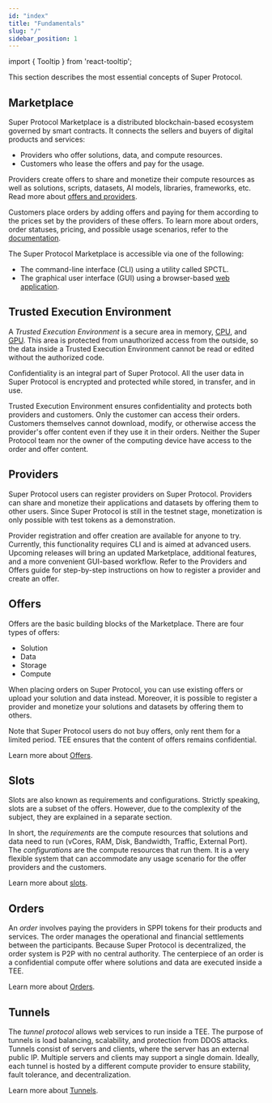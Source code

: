 ```yaml
---
id: "index"
title: "Fundamentals"
slug: "/"
sidebar_position: 1
---
```


import { Tooltip } from 'react-tooltip';

This section describes the most essential concepts of Super Protocol.

## Marketplace

Super Protocol Marketplace is a distributed blockchain-based ecosystem governed by smart contracts. It connects the sellers and buyers of digital products and services:

- Providers who offer solutions, data, and compute resources.
- Customers who lease the offers and pay for the usage.

Providers create offers to share and monetize their compute resources as well as solutions, scripts, datasets, AI models, libraries, frameworks, etc. Read more about [offers and providers](/fundamentals/offers).

Customers place orders by adding offers and paying for them according to the prices set by the providers of these offers. To learn more about orders, order statuses, pricing, and possible usage scenarios, refer to the [documentation](/fundamentals/orders).

The Super Protocol Marketplace is accessible via one of the following:

- The command-line interface (CLI) using a utility called SPCTL.
- The graphical user interface (GUI) using a browser-based [web application](https://marketplace.superprotocol.com/).

## Trusted Execution Environment

A _Trusted Execution Environment_ is a secure area in memory, [CPU](https://www.intel.com/content/www/us/en/developer/tools/trust-domain-extensions/overview.html), and [GPU](https://www.nvidia.com/en-us/data-center/solutions/confidential-computing/). This area is protected from unauthorized access from the outside, so the data inside a Trusted Execution Environment cannot be read or edited without the authorized code.

Confidentiality is an integral part of Super Protocol. All the user data in Super Protocol is encrypted and protected while stored, in transfer, and in use.

Trusted Execution Environment ensures confidentiality and protects both providers and customers. Only the customer can access their orders. Customers themselves cannot download, modify, or otherwise access the provider's offer content even if they use it in their orders. Neither the Super Protocol team nor the owner of the computing device have access to the order and offer content.

## Providers

Super Protocol users can register providers on Super Protocol. Providers can share and monetize their applications and datasets by offering them to other users. Since Super Protocol is still in the testnet stage, monetization is only possible with test tokens as a demonstration.

Provider registration and offer creation are available for anyone to try. Currently, this functionality requires CLI and is aimed at advanced users. Upcoming releases will bring an updated Marketplace, additional features, and a more convenient GUI-based workflow. Refer to the Providers and Offers guide for step-by-step instructions on how to register a provider and create an offer.

## Offers

Offers are the basic building blocks of the Marketplace. There are four types of offers:

- Solution
- Data
- Storage
- Compute

When placing orders on Super Protocol, you can use existing offers or upload your solution and data instead. Moreover, it is possible to register a provider and monetize your solutions and datasets by offering them to others.

Note that Super Protocol users do not buy offers, only rent them for a limited period. TEE ensures that the content of offers remains confidential.

Learn more about [Offers](/fundamentals/offers).

## Slots

Slots are also known as requirements and configurations. Strictly speaking, slots are a subset of the offers. However, due to the complexity of the subject, they are explained in a separate section.

In short, the _requirements_ are the compute resources that solutions and data need to run (vCores, RAM, Disk, Bandwidth, Traffic, External Port). The _configurations_ are the compute resources that run them. It is a very flexible system that can accommodate any usage scenario for the offer providers and the customers.

Learn more about [slots](/fundamentals/slots).

## Orders

An _order_ involves paying the providers in SPPI tokens for their products and services. The order manages the operational and financial settlements between the participants. Because Super Protocol is decentralized, the order system is P2P with no central authority. The centerpiece of an order is a confidential compute offer where solutions and data are executed inside a TEE.

Learn more about [Orders](/fundamentals/orders).

## Tunnels

The _tunnel protocol_ allows web services to run inside a TEE. The purpose of tunnels is load balancing, scalability, and protection from DDOS attacks. Tunnels consist of servers and clients, where the server has an external public IP. Multiple servers and clients may support a single domain. Ideally, each tunnel is hosted by a different compute provider to ensure stability, fault tolerance, and decentralization.

Learn more about [Tunnels](/fundamentals/tunnels).
